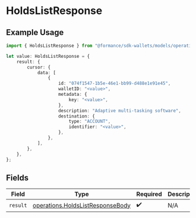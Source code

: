 # HoldsListResponse

## Example Usage

```typescript
import { HoldsListResponse } from "@formance/sdk-wallets/models/operations";

let value: HoldsListResponse = {
    result: {
        cursor: {
            data: [
                {
                    id: "074f1547-1b5e-46e1-bb99-d488e1e91e45",
                    walletID: "<value>",
                    metadata: {
                        key: "<value>",
                    },
                    description: "Adaptive multi-tasking software",
                    destination: {
                        type: "ACCOUNT",
                        identifier: "<value>",
                    },
                },
            ],
        },
    },
};
```

## Fields

| Field                                                                                | Type                                                                                 | Required                                                                             | Description                                                                          |
| ------------------------------------------------------------------------------------ | ------------------------------------------------------------------------------------ | ------------------------------------------------------------------------------------ | ------------------------------------------------------------------------------------ |
| `result`                                                                             | [operations.HoldsListResponseBody](../../models/operations/holdslistresponsebody.md) | :heavy_check_mark:                                                                   | N/A                                                                                  |